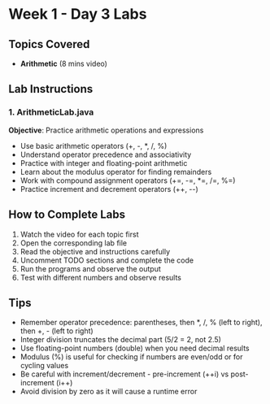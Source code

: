 # Week 1 - Day 3 Labs

## Topics Covered
- **Arithmetic** (8 mins video)

## Lab Instructions

### 1. ArithmeticLab.java
**Objective**: Practice arithmetic operations and expressions
- Use basic arithmetic operators (+, -, *, /, %)
- Understand operator precedence and associativity
- Practice with integer and floating-point arithmetic
- Learn about the modulus operator for finding remainders
- Work with compound assignment operators (+=, -=, *=, /=, %=)
- Practice increment and decrement operators (++, --)

## How to Complete Labs
1. Watch the video for each topic first
2. Open the corresponding lab file
3. Read the objective and instructions carefully
4. Uncomment TODO sections and complete the code
5. Run the programs and observe the output
6. Test with different numbers and observe results

## Tips
- Remember operator precedence: parentheses, then *, /, % (left to right), then +, - (left to right)
- Integer division truncates the decimal part (5/2 = 2, not 2.5)
- Use floating-point numbers (double) when you need decimal results
- Modulus (%) is useful for checking if numbers are even/odd or for cycling values
- Be careful with increment/decrement - pre-increment (++i) vs post-increment (i++)
- Avoid division by zero as it will cause a runtime error 